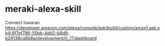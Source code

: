 # meraki-alexa-skill
Connect lowaran 
https://developer.amazon.com/alexa/console/ask/build/custom/amzn1.ask.skill.6f7ef786-55bb-4dd2-b8d8-b29138ca8b8a/development/it_IT/dashboard
